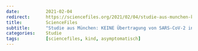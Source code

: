 ```yaml
---
date:          2021-02-04
redirect:      https://sciencefiles.org/2021/02/04/studie-aus-munchen-keine-ubertragung-von-sars-cov-2-in-kindergarten-und-grundschulen/
title:         ScienceFiles
subtitle:      "Studie aus München: KEINE Übertragung von SARS-CoV-2 in Kindergärten und Grundschulen"
categories:    Studie
tags:          [sciencefiles, kind, asymptomatisch]
---
```

